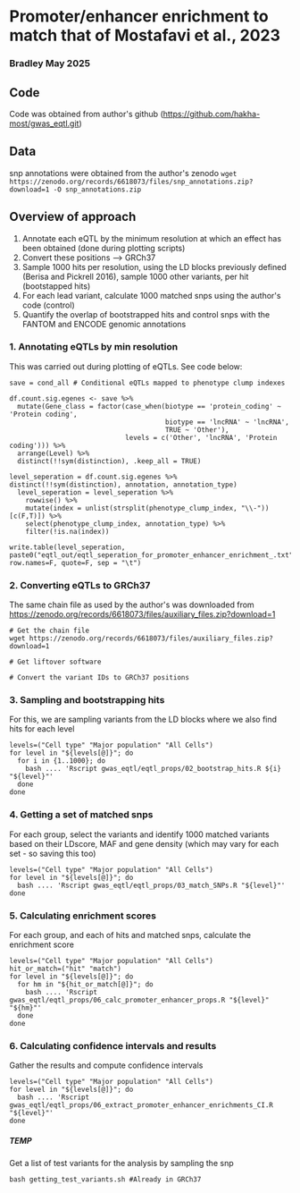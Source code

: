 # Promoter/enhancer enrichment to match that of Mostafavi et al., 2023

### Bradley May 2025

## Code

Code was obtained from author's github (<https://github.com/hakha-most/gwas_eqtl.git>)

## Data

snp annotations were obtained from the author's zenodo `wget https://zenodo.org/records/6618073/files/snp_annotations.zip?download=1 -O snp_annotations.zip`

## Overview of approach

1.  Annotate each eQTL by the minimum resolution at which an effect has been obtained (done during plotting scripts)
2.  Convert these positions --\> GRCh37
3.  Sample 1000 hits per resolution, using the LD blocks previously defined (Berisa and Pickrell 2016), sample 1000 other variants, per hit (bootstapped hits)
4.  For each lead variant, calculate 1000 matched snps using the author's code (control)
5.  Quantify the overlap of bootstrapped hits and control snps with the FANTOM and ENCODE genomic annotations

### 1. Annotating eQTLs by min resolution

This was carried out during plotting of eQTLs. See code below:

```         
save = cond_all # Conditional eQTLs mapped to phenotype clump indexes

df.count.sig.egenes <- save %>% 
  mutate(Gene_class = factor(case_when(biotype == 'protein_coding' ~ 'Protein coding',
                                       biotype == 'lncRNA' ~ 'lncRNA',
                                       TRUE ~ 'Other'),
                             levels = c('Other', 'lncRNA', 'Protein coding'))) %>% 
  arrange(Level) %>% 
  distinct(!!sym(distinction), .keep_all = TRUE) 

level_seperation = df.count.sig.egenes %>% distinct(!!sym(distinction), annotation, annotation_type)
  level_seperation = level_seperation %>% 
    rowwise() %>% 
    mutate(index = unlist(strsplit(phenotype_clump_index, "\\-"))[c(F,T)]) %>% 
    select(phenotype_clump_index, annotation_type) %>% 
    filter(!is.na(index))

write.table(level_seperation, paste0("eqtl_out/eqtl_seperation_for_promoter_enhancer_enrichment_.txt"), row.names=F, quote=F, sep = "\t")
```

### 2. Converting eQTLs to GRCh37

The same chain file as used by the author's was downloaded from <https://zenodo.org/records/6618073/files/auxiliary_files.zip?download=1>

```         
# Get the chain file
wget https://zenodo.org/records/6618073/files/auxiliary_files.zip?download=1

# Get liftover software

# Convert the variant IDs to GRCh37 positions
```

### 3. Sampling and bootstrapping hits

For this, we are sampling variants from the LD blocks where we also find hits for each level

```         
levels=("Cell type" "Major population" "All Cells")
for level in "${levels[@]}"; do
  for i in {1..1000}; do
    bash .... 'Rscript gwas_eqtl/eqtl_props/02_bootstrap_hits.R ${i} "${level}"'
  done
done
```

### 4. Getting a set of matched snps

For each group, select the variants and identify 1000 matched variants based on their LDscore, MAF and gene density (which may vary for each set - so saving this too)

```         
levels=("Cell type" "Major population" "All Cells")
for level in "${levels[@]}"; do
  bash .... 'Rscript gwas_eqtl/eqtl_props/03_match_SNPs.R "${level}"'
done
```

### 5. Calculating enrichment scores

For each group, and each of hits and matched snps, calculate the enrichment score

```         
levels=("Cell type" "Major population" "All Cells")
hit_or_match=("hit" "match")
for level in "${levels[@]}"; do
  for hm in "${hit_or_match[@]}"; do
    bash .... 'Rscript gwas_eqtl/eqtl_props/06_calc_promoter_enhancer_props.R "${level}" "${hm}"'
  done
done
```

### 6. Calculating confidence intervals and results

Gather the results and compute confidence intervals

```         
levels=("Cell type" "Major population" "All Cells")
for level in "${levels[@]}"; do
  bash .... 'Rscript gwas_eqtl/eqtl_props/06_extract_promoter_enhancer_enrichments_CI.R "${level}"'
done
```

##### TEMP

Get a list of test variants for the analysis by sampling the snp

```         
bash getting_test_variants.sh #Already in GRCh37
```
